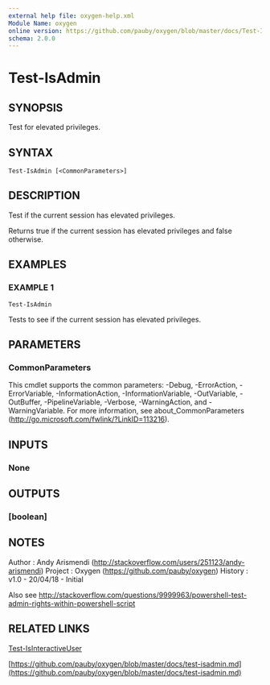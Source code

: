 ```yaml
---
external help file: oxygen-help.xml
Module Name: oxygen
online version: https://github.com/pauby/oxygen/blob/master/docs/Test-IsAdmin.md
schema: 2.0.0
---
```


# Test-IsAdmin

## SYNOPSIS
Test for elevated privileges.

## SYNTAX

```
Test-IsAdmin [<CommonParameters>]
```

## DESCRIPTION
Test if the current session has elevated privileges.

Returns true if the current session has elevated privileges and false
otherwise.

## EXAMPLES

### EXAMPLE 1
```
Test-IsAdmin
```

Tests to see if the current session has elevated privileges.

## PARAMETERS

### CommonParameters
This cmdlet supports the common parameters: -Debug, -ErrorAction, -ErrorVariable, -InformationAction, -InformationVariable, -OutVariable, -OutBuffer, -PipelineVariable, -Verbose, -WarningAction, and -WarningVariable.
For more information, see about_CommonParameters (http://go.microsoft.com/fwlink/?LinkID=113216).

## INPUTS

### None

## OUTPUTS

### [boolean]

## NOTES
Author  : Andy Arismendi (http://stackoverflow.com/users/251123/andy-arismendi)
Project : Oxygen (https://github.com/pauby/oxygen)
History : v1.0 - 20/04/18 - Initial

Also see http://stackoverflow.com/questions/9999963/powershell-test-admin-rights-within-powershell-script

## RELATED LINKS

[Test-IsInteractiveUser]()

[https://github.com/pauby/oxygen/blob/master/docs/test-isadmin.md](https://github.com/pauby/oxygen/blob/master/docs/test-isadmin.md)

